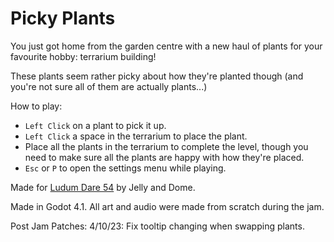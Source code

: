 # Picky Plants

You just got home from the garden centre with a new haul of plants for your
favourite hobby: terrarium building!

These plants seem rather picky about how they're planted though (and you're
not sure all of them are actually plants...)

How to play:

- `Left Click` on a plant to pick it up.
- `Left Click` a space in the terrarium to place the plant.
- Place all the plants in the terrarium to complete the level, though you need
  to make sure all the plants are happy with how they're placed.
- `Esc` or `P` to open the settings menu while playing.

Made for [Ludum Dare 54](https://ldjam.com/events/ludum-dare/54/picky-plants) by Jelly and Dome.

Made in Godot 4.1. All art and audio were made from scratch during the jam.

Post Jam Patches:
4/10/23: Fix tooltip changing when swapping plants.